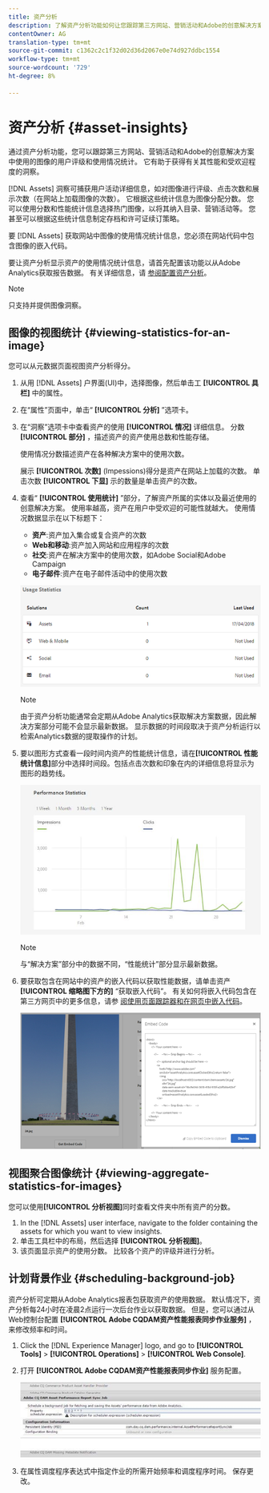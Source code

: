 ```yaml
---
title: 资产分析
description: 了解资产分析功能如何让您跟踪第三方网站、营销活动和Adobe的创意解决方案中使用的图像的用户评级和使用情况统计。
contentOwner: AG
translation-type: tm+mt
source-git-commit: c1362c2c1f32d02d36d2067e0e74d927ddbc1554
workflow-type: tm+mt
source-wordcount: '729'
ht-degree: 8%

---
```



# 资产分析 {#asset-insights}

通过资产分析功能，您可以跟踪第三方网站、营销活动和Adobe的创意解决方案中使用的图像的用户评级和使用情况统计。 它有助于获得有关其性能和受欢迎程度的洞察。

[!DNL Assets] 洞察可捕获用户活动详细信息，如对图像进行评级、点击次数和展示次数（在网站上加载图像的次数）。 它根据这些统计信息为图像分配分数。 您可以使用分数和性能统计信息选择热门图像，以将其纳入目录、营销活动等。 您甚至可以根据这些统计信息制定存档和许可证续订策略。

要 [!DNL Assets] 获取网站中图像的使用情况统计信息，您必须在网站代码中包含图像的嵌入代码。

要让资产分析显示资产的使用情况统计信息，请首先配置该功能以从Adobe Analytics获取报告数据。 有关详细信息，请 [参阅配置资产分析](/help/assets/configure-asset-insights.md)。

>[!NOTE]
>
>只支持并提供图像洞察。

## 图像的视图统计 {#viewing-statistics-for-an-image}

您可以从元数据页面视图资产分析得分。

1. 从用 [!DNL Assets] 户界面(UI)中，选择图像，然后单击工 **[!UICONTROL 具栏]** 中的属性。
1. 在“属性”页面中，单击“ **[!UICONTROL 分析]** ”选项卡。
1. 在“洞察”选项卡中查看资产的使用 **[!UICONTROL 情况]** 详细信息。 分数 **[!UICONTROL 部分]** ，描述资产的资产使用总数和性能存储。

   使用情况分数描述资产在各种解决方案中的使用次数。

   展示 **[!UICONTROL 次数]** (Impessions)得分是资产在网站上加载的次数。 单击次数 **[!UICONTROL 下显]** 示的数量是单击资产的次数。

1. 查看“ **[!UICONTROL 使用统计]** ”部分，了解资产所属的实体以及最近使用的创意解决方案。 使用率越高，资产在用户中受欢迎的可能性就越大。 使用情况数据显示在以下标题下：

   * **资产**:资产加入集合或复合资产的次数
   * **Web和移动**:资产加入网站和应用程序的次数
   * **社交**:资产在解决方案中的使用次数，如Adobe Social和Adobe Campaign
   * **电子邮件**:资产在电子邮件活动中的使用次数

   ![usage_statistics](assets/usage_statistics.png)

   >[!NOTE]
   >
   >由于资产分析功能通常会定期从Adobe Analytics获取解决方案数据，因此解决方案部分可能不会显示最新数据。 显示数据的时间段取决于资产分析运行以检索Analytics数据的提取操作的计划。

1. 要以图形方式查看一段时间内资产的性能统计信息，请在&#x200B;**[!UICONTROL 性能统计信息]**&#x200B;部分中选择时间段。包括点击次数和印象在内的详细信息将显示为图形的趋势线。

   ![chlimage_1-3](assets/chlimage_1-3.jpeg)

   >[!NOTE]
   >
   >与“解决方案”部分中的数据不同，“性能统计”部分显示最新数据。

1. 要获取包含在网站中的资产的嵌入代码以获取性能数据，请单击资产 **[!UICONTROL 缩略图下方的]** “获取嵌入代码”。 有关如何将嵌入代码包含在第三方网页中的更多信息，请参 [阅使用页面跟踪器和在网页中嵌入代码](/help/assets/use-page-tracker.md)。

   ![chlimage_1-98](assets/chlimage_1-303.png)

## 视图聚合图像统计 {#viewing-aggregate-statistics-for-images}

您可以使用&#x200B;**[!UICONTROL 分析视图]**&#x200B;同时查看文件夹中所有资产的分数。

1. In the [!DNL Assets] user interface, navigate to the folder containing the assets for which you want to view insights.
1. 单击工具栏中的布局，然后选择 **[!UICONTROL 分析视图]**。
1. 该页面显示资产的使用分数。 比较各个资产的评级并进行分析。

## 计划背景作业 {#scheduling-background-job}

资产分析可定期从Adobe Analytics报表包获取资产的使用数据。 默认情况下，资产分析每24小时在凌晨2点运行一次后台作业以获取数据。 但是，您可以通过从Web控制台配置 **[!UICONTROL Adobe CQDAM资产性能报表同步作业服务]** ，来修改频率和时间。

1. Click the [!DNL Experience Manager] logo, and go to **[!UICONTROL Tools]** > **[!UICONTROL Operations]** > **[!UICONTROL Web Console]**.
1. 打开 **[!UICONTROL Adobe CQDAM资产性能报表同步作业]** 服务配置。

   ![chlimage_1-99](assets/chlimage_1-304.png)

1. 在属性调度程序表达式中指定作业的所需开始频率和调度程序时间。 保存更改。
